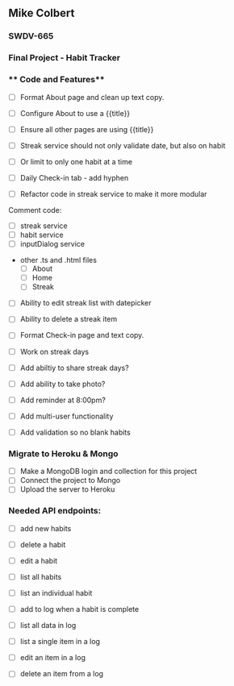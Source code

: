 ## Mike Colbert
### SWDV-665
### Final Project - Habit Tracker

### ** Code and Features**
- [ ] Format About page and clean up text copy.
- [ ] Configure About to use a {{title}}
- [ ] Ensure all other pages are using {{title}}

- [ ] Streak service should not only validate date, but also on habit
- [ ] Or limit to only one habit at a time

- [ ] Daily Check-in tab - add hyphen
- [ ] Refactor code in streak service to make it more modular

Comment code:
- [ ] streak service
- [ ] habit service
- [ ] inputDialog service
 - other .ts and .html files
   - [ ] About
   - [ ] Home
   - [ ] Streak

- [ ] Ability to edit streak list with datepicker
- [ ] Ability to delete a streak item

- [ ] Format Check-in page and text copy.
- [ ] Work on streak days

- [ ] Add abiltiy to share streak days?
- [ ] Add ability to take photo?
- [ ] Add reminder at 8:00pm?
- [ ] Add multi-user functionality 
- [ ] Add validation so no blank habits

### **Migrate to Heroku & Mongo**
- [ ] Make a MongoDB login and collection for this project
- [ ] Connect the project to Mongo
- [ ] Upload the server to Heroku

### **Needed API endpoints:**

- [ ] add new habits
- [ ] delete a habit
- [ ] edit a habit
- [ ] list all habits
- [ ] list an individual habit

- [ ] add to log when a habit is complete
- [ ] list all data in log
- [ ] list a single item in a log
- [ ] edit an item in a log
- [ ] delete an item from a log
